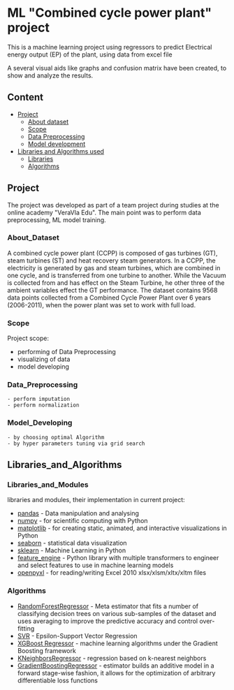 # ML "Combined cycle power plant" project

This is a machine learning project using regressors to predict Electrical energy output (EP) of the plant, using data from excel file

A several visual aids like graphs and confusion matrix have been created, to show and analyze the results.

## Content
- [Project](#Project)
    - [About dataset](#About_Dataset)
    - [Scope](#Scope)
    - [Data Preprocessing](#Data_Preprocessing)
    - [Model development](#Model_Development)
- [Libraries and Algorithms used](#Liabraries_and_Algorithms)
    - [Libraries](#Libraries_and_Modules)
    - [Algorithms](#Algorithms)

## Project

The project was developed as part of a team project during studies at the online academy "VeraVla Edu". The main point was to perform data preprocessing, ML model training.

### About_Dataset

A combined cycle power plant (CCPP) is composed of gas turbines (GT), steam turbines (ST) and heat recovery steam generators. 
In a CCPP, the electricity is generated by gas and steam turbines, which are combined in one cycle, and is transferred from one turbine to another. 
While the Vacuum is collected from and has effect on the Steam Turbine, he other three of the ambient variables effect the GT performance.
The dataset contains 9568 data points collected from a Combined Cycle Power Plant over 6 years (2006-2011), when the power plant was set to work with full load.

### Scope

Project scope:

*   performing of Data Preprocessing
*   visualizing of data
*   model developing
    
### Data_Preprocessing

    - perform imputation
    - perform normalization 
    
### Model_Developing
 
    - by choosing optimal Algorithm
    - by hyper parameters tuning via grid search

## Libraries_and_Algorithms
### Libraries_and_Modules

libraries and modules, their implementation in current project:

*   [pandas](https://pandas.pydata.org/) - Data manipulation and analysing
*   [numpy](https://numpy.org/) - for scientific computing with Python
*   [matplotlib](https://matplotlib.org/) - for creating static, animated, and interactive visualizations in Python
*   [seaborn](https://seaborn.pydata.org/) - statistical data visualization
*   [sklearn](https://scikit-learn.org/stable/) - Machine Learning in Python
*   [feature_engine](https://feature-engine.readthedocs.io/en/latest/) - Python library with multiple transformers to engineer and select features to use in machine learning models
*   [openpyxl](https://pypi.org/project/openpyxl/) -  for reading/writing Excel 2010 xlsx/xlsm/xltx/xltm files

### Algorithms

*   [RandomForestRegressor](https://scikit-learn.org/stable/modules/generated/sklearn.ensemble.RandomForestRegressor.html) - Meta estimator that fits a number of classifying decision trees on various sub-samples of the dataset and uses averaging to improve the predictive accuracy and control over-fitting
*   [SVR](https://scikit-learn.org/stable/modules/generated/sklearn.svm.SVR.html) - Epsilon-Support Vector Regression
*   [XGBoost Regressor](https://xgboost.readthedocs.io/en/stable/index.html) - machine learning algorithms under the Gradient Boosting framework
*   [KNeighborsRegressor](https://scikit-learn.org/stable/modules/generated/sklearn.neighbors.KNeighborsRegressor.html) - regression based on k-nearest neighbors
*   [GradientBoostingRegressor](https://scikit-learn.org/stable/modules/generated/sklearn.ensemble.GradientBoostingRegressor.html) - estimator builds an additive model in a forward stage-wise fashion, it allows for the optimization of arbitrary differentiable loss functions
